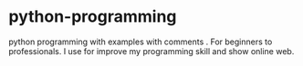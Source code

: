 # python-programming
python programming with examples with comments . For beginners to professionals. I use for improve my programming skill and show online web.

